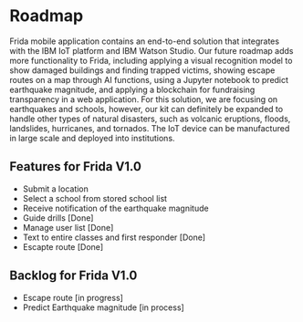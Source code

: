 # Roadmap

Frida mobile application contains an end-to-end solution that integrates with the IBM IoT platform and IBM Watson Studio. 
Our future roadmap adds more functionality to Frida, including applying a visual recognition model to show damaged buildings 
and finding trapped victims, showing escape routes on a map through AI functions, using a Jupyter notebook to predict earthquake magnitude, and applying a blockchain for fundraising transparency in a web application. For this solution, we are focusing on earthquakes and schools, however, our kit can definitely be expanded to handle other types of natural disasters, such as volcanic eruptions, floods, landslides, hurricanes, and tornados. The IoT device can be manufactured in large scale and deployed into institutions. 

## Features for Frida V1.0

 - Submit a location
 - Select a school from stored school list
 - Receive notification of the earthquake magnitude
 - Guide drills [Done]
 - Manage user list [Done]
 - Text to entire classes and first responder [Done]
  - Escapte route [Done]
 
 ## Backlog for Frida V1.0
 
 - Escape route [in progress]
 - Predict Earthquake magnitude [in process]

